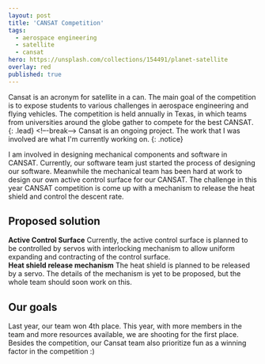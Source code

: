 ```yaml
---
layout: post
title: 'CANSAT Competition'
tags:
  - aerospace engineering
  - satellite
  - cansat
hero: https://unsplash.com/collections/154491/planet-satellite
overlay: red
published: true
---
```

Cansat is an acronym for satellite in a can. The main goal of the competition is to expose students to various challenges in aerospace engineering and flying vehicles. The competition is held annually in Texas, in which teams from universities around the globe gather to compete for the best CANSAT.
{: .lead}
<!–-break-–>
Cansat is an ongoing project. The work that I was involved are what I'm currently working on.
{: .notice}

I am involved in designing mechanical components and software in CANSAT. Currently, our software team just started the process of designing our software. Meanwhile the mechanical team has been hard at work to design our own active control surface for our CANSAT. The challenge in this year CANSAT competition is come up with a mechanism to release the heat shield and control the descent rate.

## Proposed solution
**Active Control Surface**
Currently, the active control surface is planned to be controlled by servos with interlocking mechanism to allow uniform expanding and contracting of the control surface.<br>
**Heat shield release mechanism**
The heat shield is planned to be released by a servo. The details of the mechanism is yet to be proposed, but the whole team should soon work on this.

## Our goals
Last year, our team won 4th place. This year, with more members in the team and more resources available, we are shooting for the first place. Besides the competition, our Cansat team also prioritize fun as a winning factor in the competition :)
